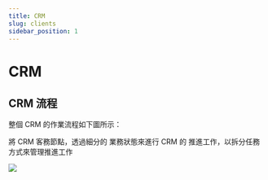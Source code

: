 ```yaml
---
title: CRM
slug: clients
sidebar_position: 1
---
```



# CRM

## CRM 流程

整個 CRM 的作業流程如下圖所示：

將 CRM 客務節點，透過細分的 業務狀態來進行 CRM 的 推進工作，以拆分任務方式來管理推進工作

<img src="/assets/T0S9bwM3volFnIxwFtncjFmvnId.png" src-width="744" src-height="616" align="center"/>

